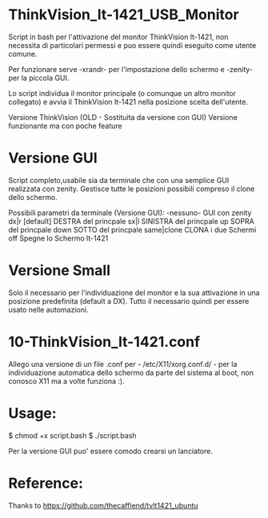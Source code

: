 # ThinkVision_lt-1421_USB_Monitor
Script in bash per l'attivazione del monitor ThinkVision lt-1421, non necessita di particolari permessi e puo essere quindi eseguito come utente comune.

Per funzionare serve -xrandr- per l'impostazione dello schermo e -zenity- per la piccola GUI.

Lo script individua il monitor principale (o comunque un altro monitor collegato) e avvia il ThinkVision lt-1421 nella posizione scelta dell'utente.

Versione ThinkVision (OLD - Sostituita da versione con GUI)
Versione funzionante ma con poche feature

# Versione GUI
Script completo,usabile sia da terminale che con una semplice GUI realizzata con zenity. Gestisce tutte le posizioni possibili compreso il clone dello schermo.

Possibili parametri da terminale (Versione GUI):
	-nessuno-		GUI con zenity
	dx|r [default]		DESTRA del princpale
	sx|l		SINISTRA del princpale
	up		SOPRA del princpale
	down		SOTTO del princpale
	same|clone	CLONA i due Schermi
	off		Spegne lo Schermo lt-1421


# Versione Small
Solo il necessario per l'individuazione del monitor e la sua attivazione in una posizione predefinita (default a DX). Tutto il necessario quindi per essere usato nelle automazioni.


# 10-ThinkVision_lt-1421.conf
Allego una versione di un file .conf per - /etc/X11/xorg.conf.d/ -
per la individuazione automatica dello schermo da parte del sistema al boot, non conosco X11 ma a volte funziona :).

# Usage:
$ chmod +x script.bash
$ ./script.bash

Per la versione GUI puo' essere comodo crearsi un lanciatore.


# Reference:
Thanks to https://github.com/thecaffiend/tvlt1421_ubuntu
